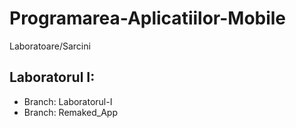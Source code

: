 # Programarea-Aplicatiilor-Mobile
Laboratoare/Sarcini

## Laboratorul I:
- Branch: Laboratorul-I
- Branch:  Remaked_App
